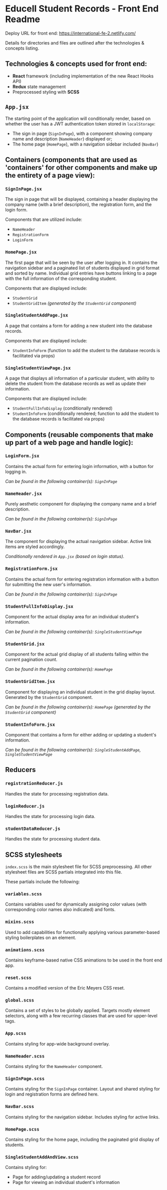 # Educell Student Records - Front End Readme

Deploy URL for front end: https://international-fe-2.netlify.com/

Details for directories and files are outlined after the technologies & concepts listing.

## Technologies & concepts used for front end:

- **React** framework (including implementation of the new React Hooks API)
- **Redux** state management
- Preprocessed styling with **SCSS**

## `App.jsx`

The starting point of the application will conditionally render, based on whether the user has a JWT authentication token stored in `localStorage`:

- The sign in page (`SignInPage`), with a component showing company name and description (`NameHeader`) displayed or;
- The home page (`HomePage`), with a navigation sidebar included (`NavBar`)

## Containers (components that are used as 'containers' for other components and make up the entirety of a page view):

### `SignInPage.jsx`

The sign in page that will be displayed, containing a header displaying the company name (with a brief description), the registration form, and the login form.

Components that are utilized include:

- `NameHeader`
- `RegistrationForm`
- `LoginForm`

### `HomePage.jsx`

The first page that will be seen by the user after logging in. It contains the navigation sidebar and a paginated list of students displayed in grid format and sorted by name. Individual grid entries have buttons linking to a page with the full information of the corresponding student.

Components that are displayed include:

- `StudentGrid`
- `StudentGridItem` _(generated by the `StudentGrid` component)_

### `SingleStudentAddPage.jsx`

A page that contains a form for adding a new student into the database records.

Components that are displayed include:

- `StudentInfoForm` (function to add the student to the database records is facilitated via props)

### `SingleStudentViewPage.jsx`

A page that displays all information of a particular student, with ability to delete the student from the database records as well as update their information.

Components that are displayed include:

- `StudentFullInfoDisplay` (conditionally rendered)
- `StudentInfoForm` (conditionally rendered; function to add the student to the database records is facilitated via props)

## Components (reusable components that make up part of a web page and handle logic):

### `LoginForm.jsx`

Contains the actual form for entering login information, with a button for logging in.

_Can be found in the following container(s): `SignInPage`_

### `NameHeader.jsx`

Purely aesthetic component for displaying the company name and a brief description.

_Can be found in the following container(s): `SignInPage`_

### `NavBar.jsx`

The component for displaying the actual navigation sidebar. Active link items are styled accordingly.

_Conditionally rendered in `App.jsx` (based on login status)._

### `RegistrationForm.jsx`

Contains the actual form for entering registration information with a button for submitting the new user's information.

_Can be found in the following container(s): `SignInPage`_

### `StudentFullInfoDisplay.jsx`

Component for the actual display area for an individual student's information.

_Can be found in the following container(s): `SingleStudentViewPage`_

### `StudentGrid.jsx`

Component for the actual grid display of all students falling within the current pagination count.

_Can be found in the following container(s): `HomePage`_

### `StudentGridItem.jsx`

Component for displaying an individual student in the grid display layout. Generated by the `StudentGrid` component.

_Can be found in the following container(s): `HomePage` (generated by the `StudentGrid` component)_

### `StudentInfoForm.jsx`

Component that contains a form for either adding or updating a student's information.

_Can be found in the following container(s): `SingleStudentAddPage`, `SingleStudentViewPage`_

## Reducers

### `registrationReducer.js`

Handles the state for processing registration data.

### `loginReducer.js`

Handles the state for processing login data.

### `studentDataReducer.js`

Handles the state for processing student data.

## SCSS stylesheets

`index.scss` is the main stylesheet file for SCSS preprocessing. All other stylesheet files are SCSS partials integrated into this file.

These partials include the following:

### `variables.scss`

Contains variables used for dynamically assigning color values (with corresponding color names also indicated) and fonts.

### `mixins.scss`

Used to add capabilities for functionally applying various parameter-based styling boilerplates on an element.

### `animations.scss`

Contains keyframe-based native CSS animations to be used in the front end app.

### `reset.scss`

Contains a modified version of the Eric Meyers CSS reset.

### `global.scss`

Contains a set of styles to be globally applied. Targets mostly element selectors, along with a few recurring classes that are used for upper-level tags.

### `App.scss`

Contains styling for app-wide background overlay.

### `NameHeader.scss`

Contains styling for the `NameHeader` component.

### `SignInPage.scss`

Contains styling for the `SignInPage` container. Layout and shared styling for login and registration forms are defined here.

### `NavBar.scss`

Contains styling for the navigation sidebar. Includes styling for active links.

### `HomePage.scss`

Contains styling for the home page, including the paginated grid display of students.

### `SingleStudentAddAndView.scss`

Contains styling for:

- Page for adding/updating a student record
- Page for viewing an individual student's information
